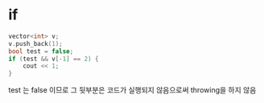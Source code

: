 # if
~~~cpp
vector<int> v;
v.push_back(1);
bool test = false;
if (test && v[-1] == 2) {
	cout << 1;
}
~~~

test 는 false 이므로 그 뒷부분은 코드가 실행되지 않음으로써 throwing을 하지 않음
